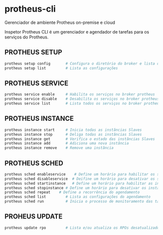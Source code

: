 # protheus-cli

Gerenciador de ambiente Protheus on-premise e cloud

Inspetor Protheus CLI é um gerenciador e agendador de tarefas para os serviços do Protheus.

## PROTHEUS SETUP

```sh
protheus setup config       # Configura o diretório do broker e lista de exceções
protheus setup list         # Lista as configurações
```

## PROTHEUS SERVICE

```sh
protheus service enable     # Habilita os serviços no broker protheus
protheus service disable    # Desabilita os serviços no broker protheus
protheus service list       # Lista todos os serviços no broker protheus
```

## PROTHEUS INSTANCE

```sh
protheus instance start     # Inicia todas as instâncias Slaves
protheus instance stop      # Deliga todas as instâncias Slaves
protheus instance get       # Verifica o estado das instâncias Slaves
protheus instance add       # Adiciona uma nova instância
protheus instance remove    # Remove uma instância
```

## PROTHEUS SCHED

```sh
protheus sched enableservice    # Define um horário para habilitar os serviços
protheus sched disableservice  # Deifine um horário para desativar os serviços
protheus sched startinstance   # Define um horário para habilitar as instâncias
protheus sched stopinstance # Define um horário para desativar os instâncias
protheus sched repeat    # Define a recorrência do agendamento
protheus sched list         # Lista as configurações do agendamento
protheus sched run          # Inicia o processo de monitoramento das tarefas
```

## PROHEUS UPDATE

```sh
protheus update rpo         # Lista e/ou atualiza os RPOs desatualizados do Protheus
```